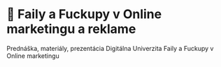 # 🤦 Faily a Fuckupy v Online marketingu a reklame
Prednáška, materiály, prezentácia Digitálna Univerzita Faily a Fuckupy v Online marketingu
